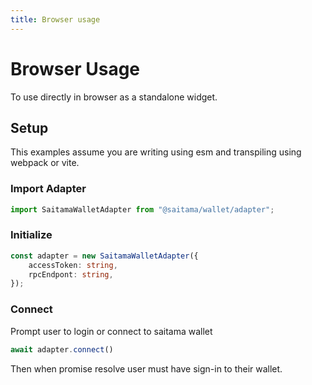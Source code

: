 ```yaml
---
title: Browser usage
---
```



# Browser Usage 

To use directly in browser as a standalone widget.

## Setup 
This examples assume you are writing using esm and transpiling using webpack or vite.

### Import Adapter

```ts
import SaitamaWalletAdapter from "@saitama/wallet/adapter";
```

### Initialize 

``` ts
const adapter = new SaitamaWalletAdapter({
    accessToken: string,
    rpcEndpont: string,
});
```

### Connect
Prompt user to login or connect to saitama wallet

```ts
await adapter.connect()
```

Then when promise resolve user must have sign-in to their wallet.